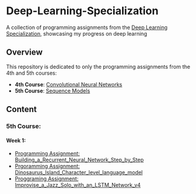 # Deep-Learning-Specialization
A collection of programming assignments from the [Deep Learning Specialization](https://www.coursera.org/specializations/deep-learning), showcasing my progress on deep learning  


## Overview

This repository is dedicated to only the programming assignments from the 4th and 5th courses:
- **4th Course**: [Convolutional Neural Networks](https://www.coursera.org/learn/convolutional-neural-networks/)
- **5th Course**: [Sequence Models](https://www.coursera.org/learn/nlp-sequence-models)

## Content

### 5th Course:
#### Week 1:
- [Programming Assignment: Building_a_Recurrent_Neural_Network_Step_by_Step](Sequence_Models/Week_1/images1/Building_a_Recurrent_Neural_Network_Step_by_Step.ipynb)
- [Prgoramming Assignment: Dinosaurus_Island_Character_level_language_model](Sequence_Models/Week_1/assignment2/Dinosaurus_Island_Character_level_language_model.ipynb)
- [Proggraming Assignment: Improvise_a_Jazz_Solo_with_an_LSTM_Network_v4](Sequence_Models/Week_1/assignment3/Improvise_a_Jazz_Solo_with_an_LSTM_Network_v4.ipynb)
